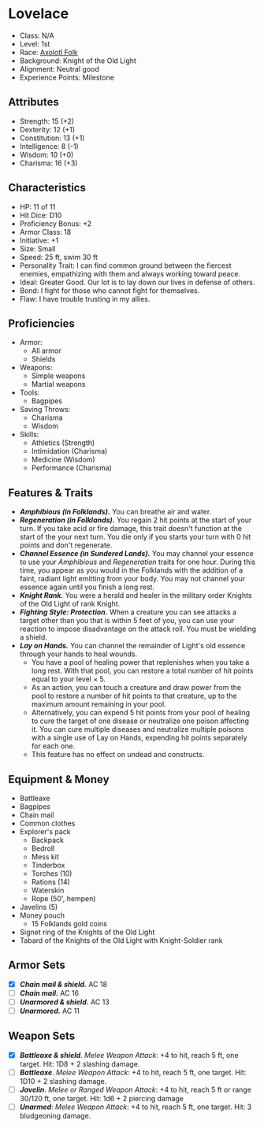 # Lovelace
- Class: N/A
- Level: 1st
- Race: [Axolotl Folk](/rules/races/axolotl-folk.md)
- Background: Knight of the Old Light
- Alignment: Neutral good
- Experience Points: Milestone

## Attributes
- Strength: 15 (+2)
- Dexterity: 12 (+1)
- Constitution: 13 (+1)
- Intelligence: 8 (-1)
- Wisdom: 10 (+0)
- Charisma: 16 (+3)

## Characteristics
- HP: 11 of 11
- Hit Dice: D10
- Proficiency Bonus: +2
- Armor Class: 18
- Initiative: +1
- Size: Small
- Speed: 25 ft, swim 30 ft
- Personality Trait: I can find common ground between the fiercest enemies, empathizing with them and always working toward peace.
- Ideal: Greater Good. Our lot is to lay down our lives in defense of others.
- Bond: I fight for those who cannot fight for themselves.
- Flaw: I have trouble trusting in my allies.

## Proficiencies
- Armor: 
  - All armor
  - Shields
- Weapons:
  - Simple weapons
  - Martial weapons
- Tools:
  - Bagpipes
- Saving Throws:
  - Charisma
  - Wisdom
- Skills:
  - Athletics (Strength)
  - Intimidation (Charisma)
  - Medicine (Wisdom)
  - Performance (Charisma)

## Features & Traits
- _**Amphibious (in Folklands).**_ You can breathe air and water.
- _**Regeneration (in Folklands).**_ You regain 2 hit points at the start of your turn. If you take acid or fire damage, this trait doesn't function at the start of the your next turn. You die only if you starts your turn with 0 hit points and don't regenerate.
- _**Channel Essence (in Sundered Lands).**_ You may channel your essence to use your _Amphibious_ and _Regeneration_ traits for one hour. During this time, you appear as you would in the Folklands with the addition of a faint, radiant light emitting from your body. You may not channel your essence again until you finish a long rest. 
- _**Knight Rank.**_ You were a herald and healer in the military order Knights of the Old Light of rank Knight.
- _**Fighting Style: Protection.**_ When a creature you can see attacks a target other than you that is within 5 feet of you, you can use your reaction to impose disadvantage on the attack roll. You must be wielding a shield.
- _**Lay on Hands.**_ You can channel the remainder of Light's old essence through your hands to heal wounds.
  - You have a pool of healing power that replenishes when you take a long rest. With that pool, you can restore a total number of hit points equal to your level × 5.
  - As an action, you can touch a creature and draw power from the pool to restore a number of hit points to that creature, up to the maximum amount remaining in your pool.
  - Alternatively, you can expend 5 hit points from your pool of healing to cure the target of one disease or neutralize one poison affecting it. You can cure multiple diseases and neutralize multiple poisons with a single use of Lay on Hands, expending hit points separately for each one.
  - This feature has no effect on undead and constructs.

## Equipment & Money
- Battleaxe
- Bagpipes
- Chain mail
- Common clothes
- Explorer's pack
  - Backpack
  - Bedroll
  - Mess kit
  - Tinderbox
  - Torches (10)
  - Rations (14)
  - Waterskin
  - Rope (50', hempen)
- Javelins (5)
- Money pouch
  - 15 Folklands gold coins
- Signet ring of the Knights of the Old Light
- Tabard of the Knights of the Old Light with Knight-Soldier rank

## Armor Sets
- [x] _**Chain mail & shield.**_ AC 18
- [ ] _**Chain mail.**_ AC 16
- [ ] _**Unarmored & shield.**_ AC 13
- [ ] _**Unarmored.**_ AC 11

## Weapon Sets
- [x] _**Battleaxe & shield**_. _Melee Weapon Attack_: +4 to hit, reach 5 ft, one target. Hit: 1D8 + 2 slashing damage.
- [ ] _**Battleaxe**_. _Melee Weapon Attack_: +4 to hit, reach 5 ft, one target. Hit: 1D10 + 2 slashing damage.
- [ ] _**Javelin**_. _Melee or Ranged Weapon Attack_: +4 to hit, reach 5 ft or range 30/120 ft, one target. Hit: 1d6 + 2 piercing damage
- [ ] _**Unarmed**_: _Melee Weapon Attack_: +4 to hit, reach 5 ft, one target. Hit: 3 bludgeoning damage.
